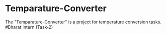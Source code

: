 # Temparature-Converter
The "Temparature-Converter"  is a project for temperature conversion tasks. #Bharat Intern (Task-2)
